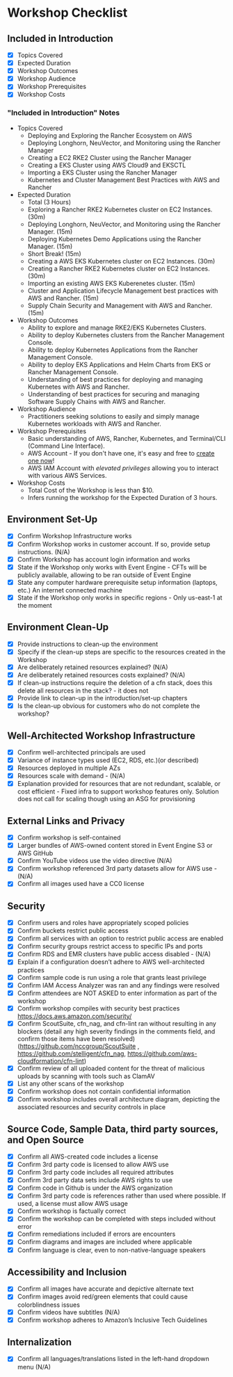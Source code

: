 # Workshop Checklist

## Included in Introduction

- [x] Topics Covered
- [x] Expected Duration
- [x] Workshop Outcomes
- [x] Workshop Audience
- [x] Workshop Prerequisites
- [x] Workshop Costs

### "Included in Introduction" Notes

- Topics Covered
  - Deploying and Exploring the Rancher Ecosystem on AWS
  - Deploying Longhorn, NeuVector, and Monitoring using the Rancher Manager
  - Creating a EC2 RKE2 Cluster using the Rancher Manager
  - Creating a EKS Cluster using AWS Cloud9 and EKSCTL
  - Importing a EKS Cluster using the Rancher Manager
  - Kubernetes and Cluster Management Best Practices with AWS and Rancher
- Expected Duration
  - Total (3 Hours)
  - Exploring a Rancher RKE2 Kubernetes cluster on EC2 Instances. (30m)
  - Deploying Longhorn, NeuVector, and Monitoring using the Rancher Manager. (15m)
  - Deploying Kubernetes Demo Applications using the Rancher Manager. (15m)
  - Short Break! (15m)
  - Creating a AWS EKS Kubernetes cluster on EC2 Instances. (30m)
  - Creating a Rancher RKE2 Kubernetes cluster on EC2 Instances. (30m)
  - Importing an existing AWS EKS Kuberenetes cluster. (15m)
  - Cluster and Application Lifecycle Management best practices with AWS and Rancher. (15m)
  - Supply Chain Security and Management with AWS and Rancher. (15m)
- Workshop Outcomes
  - Ability to explore and manage RKE2/EKS Kubernetes Clusters.
  - Ability to deploy Kubernetes clusters from the Rancher Management Console.
  - Ability to deploy Kubernetes Applications from the Rancher Management Console.
  - Ability to deploy EKS Applications and Helm Charts from EKS or Rancher Management Console.
  - Understanding of best practices for deploying and managing Kubernetes with AWS and Rancher.
  - Understanding of best practices for securing and managing Software Supply Chains with AWS and Rancher.
- Workshop Audience
  - Practitioners seeking solutions to easily and simply manage Kubernetes workloads with AWS and Rancher.
- Workshop Prerequisites
  - Basic understanding of AWS, Rancher, Kubernetes, and Terminal/CLI (Command Line Interface).
  - AWS Account - If you don't have one, it's easy and free to [create one now](https://aws.amazon.com/)!
  - AWS IAM Account with _elevated privileges_ allowing you to interact with various AWS Services.
- Workshop Costs
  - Total Cost of the Workshop is less than $10.
  - Infers running the workshop for the Expected Duration of 3 hours.

## Environment Set-Up

- [x] Confirm Workshop Infrastructure works
- [x] Confirm Workshop works in customer account. If so, provide setup instructions. (N/A)
- [x] Confirm Workshop has account login information and works
- [x] State if the Workshop only works with Event Engine - CFTs will be publicly available, allowing to be ran outside of Event Engine
- [x] State any computer hardware prerequisite setup information (laptops, etc.) An internet connected machine
- [x] State if the Workshop only works in specific regions - Only us-east-1 at the moment

## Environment Clean-Up

- [x] Provide instructions to clean-up the environment
- [x] Specify if the clean-up steps are specific to the resources created in the Workshop
- [x] Are deliberately retained resources explained? (N/A)
- [x] Are deliberately retained resources costs explained? (N/A)
- [x] If clean-up instructions require the deletion of a cfn stack, does this delete all resources in the stack? - it does not
- [x] Provide link to clean-up in the introduction/set-up chapters
- [x] Is the clean-up obvious for customers who do not complete the workshop?

## Well-Architected Workshop Infrastructure

- [x] Confirm well-architected principals are used
- [x] Variance of instance types used (EC2, RDS, etc.)(or described)
- [x] Resources deployed in multiple AZs
- [x] Resources scale with demand - (N/A)
- [x] Explanation provided for resources that are not redundant, scalable, or cost efficient - Fixed infra to support workshop features only. Solution does not call for scaling though using an ASG for provisioning

## External Links and Privacy

- [x] Confirm workshop is self-contained
- [x] Larger bundles of AWS-owned content stored in Event Engine S3 or AWS GitHub
- [x] Confirm YouTube videos use the video directive (N/A)
- [x] Confirm workshop referenced 3rd party datasets allow for AWS use - (N/A)
- [x] Confirm all images used have a CC0 license

## Security

- [x] Confirm users and roles have appropriately scoped policies
- [x] Confirm buckets restrict public access
- [x] Confirm all services with an option to restrict public access are enabled
- [x] Confirm security groups restrict access to specific IPs and ports
- [x] Confirm RDS and EMR clusters have public access disabled - (N/A)
- [x] Explain if a configuration doesn’t adhere to AWS well-architected practices
- [x] Confirm sample code is run using a role that grants least privilege
- [x] Confirm IAM Access Analyzer was ran and any findings were resolved
- [x] Confirm attendees are NOT ASKED to enter information as part of the workshop
- [x] Confirm workshop compiles with security best practices https://docs.aws.amazon.com/security/
- [x] Confirm ScoutSuite, cfn_nag, and cfn-lint ran without resulting in any blockers (detail any high severity findings in the comments field, and confirm those items have been resolved) (https://github.com/nccgroup/ScoutSuite , https://github.com/stelligent/cfn_nag, https://github.com/aws-cloudformation/cfn-lint)
- [x] Confirm review of all uploaded content for the threat of malicious uploads by scanning with tools such as ClamAV
- [x] List any other scans of the workshop
- [x] Confirm workshop does not contain confidential information
- [x] Confirm workshop includes overall architecture diagram, depicting the associated resources and security controls in place

## Source Code, Sample Data, third party sources, and Open Source

- [x] Confirm all AWS-created code includes a license
- [x] Confirm 3rd party code is licensed to allow AWS use
- [x] Confirm 3rd party code includes all required attributes
- [x] Confirm 3rd party data sets include AWS rights to use
- [x] Confirm code in Github is under the AWS organization
- [x] Confirm 3rd party code is references rather than used where possible. If used, a license must allow AWS usage
- [x] Confirm workshop is factually correct
- [x] Confirm the workshop can be completed with steps included without error
- [x] Confirm remediations included if errors are encounters
- [x] Confirm diagrams and images are included where applicable
- [x] Confirm language is clear, even to non-native-language speakers

## Accessibility and Inclusion

- [x] Confirm all images have accurate and depictive alternate text
- [x] Confirm images avoid red/green elements that could cause colorblindness issues
- [x] Confirm videos have subtitles (N/A)
- [x] Confirm workshop adheres to Amazon’s Inclusive Tech Guidelines

## Internalization

- [x] Confirm all languages/translations listed in the left-hand dropdown menu (N/A)
